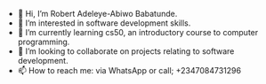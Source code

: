 - 👋 Hi, I’m Robert Adeleye-Abiwo Babatunde.
- 👀 I’m interested in software development skills.
- 🌱 I’m currently learning cs50, an introductory course to computer programming.
- 💞️ I’m looking to collaborate on projects relating to software development.
- 📫 How to reach me: via WhatsApp or call; +2347084731296

<!---
lahcole01/lahcole01 is a ✨ special ✨ repository because its `README.md` (this file) appears on your GitHub profile.
You can click the Preview link to take a look at your changes.
--->
